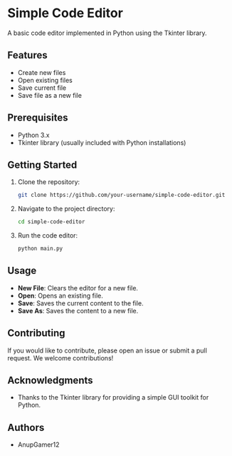 # Simple Code Editor

A basic code editor implemented in Python using the Tkinter library.

## Features

- Create new files
- Open existing files
- Save current file
- Save file as a new file

## Prerequisites

- Python 3.x
- Tkinter library (usually included with Python installations)

## Getting Started

1. Clone the repository:

    ```bash
    git clone https://github.com/your-username/simple-code-editor.git
    ```

2. Navigate to the project directory:

    ```bash
    cd simple-code-editor
    ```

3. Run the code editor:

    ```bash
    python main.py
    ```

## Usage

- **New File**: Clears the editor for a new file.
- **Open**: Opens an existing file.
- **Save**: Saves the current content to the file.
- **Save As**: Saves the content to a new file.

## Contributing

If you would like to contribute, please open an issue or submit a pull request. We welcome contributions!

## Acknowledgments

- Thanks to the Tkinter library for providing a simple GUI toolkit for Python.

## Authors

- AnupGamer12

